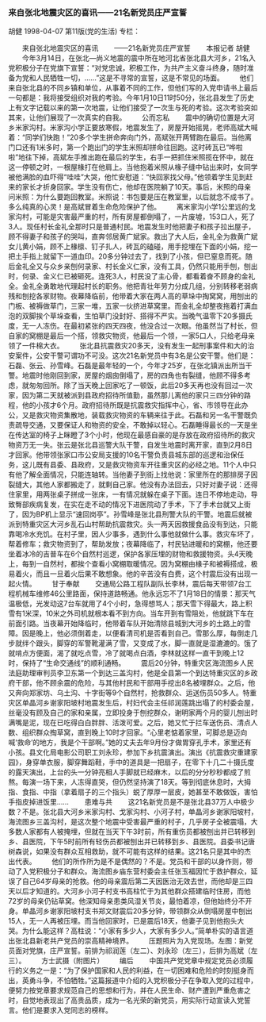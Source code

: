 ### 来自张北地震灾区的喜讯——21名新党员庄严宣誓
胡健
1998-04-07
第11版(党的生活)
专栏：

　　来自张北地震灾区的喜讯
　　——21名新党员庄严宣誓
　　本报记者  胡健
　　今年3月14日，在张北—尚义地震的震中所在地河北省张北县大河乡，21名入党积极分子在党旗下宣誓：“对党忠诚，积极工作，为共产主义奋斗终身，随时准备为党和人民牺牲一切，……”这是不寻常的宣誓，这是不常见的场面。
　　他们来自张北县的不同乡镇和单位，从事着不同的工作，但他们写的入党申请书上最后一句都是：我将接受组织对我的考验。今年1月10日11时50分，张北县发生了历史上有文字记载以来的第一次地震，让他们接受了一次生与死的考验。这次考验突如其来，让他们展现了一次真实的自我。
　　公而忘私
　　震中的确切位置是大河乡米家沟村。米家沟小学正要放寒假，地震发生了，房屋开始摇晃，老师高斌大喊着：“同学们快跑！”20多个学生拼命奔向门外，高斌张开两臂跑在最后。当他离门口还有1米多时，第一个跑出门的学生米照却拼命往回跑。这时砖瓦已“哗啦啦”地往下掉，高斌左手推出跑在最后的学生，右手一把抓住米照揽在怀中，就在这一停顿之时，一根屋椽打在他肩上。当他抱着米照从椽子缝中钻出来时，女同学被他满脸的血吓得“哇哇”大哭，他忙安慰道：“快回家找父母。”他领着学生见到赶来的家长才折身回家。学生没有伤亡，他却在医院躺了10天。事后，米照的母亲问米照：为什么要跑回教室。米照说：书包要是压在教室里，以后就念不成书了。多么纯真的心灵！是高斌冒着生命危险保护了他。
　　离米家沟小学1公里远的戈家沟村，可能是灾害最严重的村，所有房屋都倒塌了，一片废墟，153口人，死了3人。现任村长金礼全那时只是普通村民。地震发生时他把妻子和孩子拉出屋子，顾不得妻子和孩子的哭叫，直奔邻居黄广斌家。救出了大人后，金礼全为救黄广斌女儿黄小娟，顾不上椽檩、钉子扎人，砖瓦的磕碰，用手挖埋在下面的小娟，挖一把土手指上就留下一道血印。20多分钟过去了，找到了小孩，但已窒息而死。随后金礼全又与众乡亲刨何录家、村长金义仁家，没有工具，仍然只能用手刨，刨出时，何录、金义仁已被砸死。连死3人，村民没了主心骨，都看着奋不顾身的金礼全。金礼全勇敢地代理起村长的职务。他把青壮年劳力分成几组，分别转移老弱病残和刨挖各家财物。夜幕降临前，他带着大家在两人高的草垛中掏窝窝，用刨出的门板、被褥做草门，三家一堆，五家一伙挤进草窝里。而金礼全却整夜拖着打满血泡的双脚挨个草垛查看，生怕草门没封好、搭得不严实。当晚气温零下20多摄氏度，无一人冻伤。在最初紧张的四天四夜，他没合过一次眼。他虽然当了村长，但自家的窝棚是最后一个搭，领救灾物资，他最后一个领，一家5口人，只给老母亲领了一件棉大衣。
　　张北县抗震救灾20多天，没有发生一起刑事案件和大的治安案件，公安干警可谓功不可没。这次21名新党员中有3名是公安干警。他们是：石磊、张云、孙雪峰。石磊是最年轻的一个，今年才25岁，在张北镇派出所当干警。地震时他刚回到家，房屋的烟囱倒塌了，房的四角也有裂缝，他顾不得多考虑，就匆匆回所。除了当天晚上回家吃了一顿饭，此后20多天再也没有回过一次家，因为第二天就被派到县政府招待所值勤，虽然那儿离他的家只三四分钟的路程，他的小孩才6个月。政府招待所既是抗震救灾指挥中心，省、市领导在此办公，又是救灾物资集散地，装载救灾物资的车辆来往于此。石磊和另一名干警既负责疏导交通，又要保证人和物资的安全，不敢掉以轻心。石磊睡得最长的一天是坐在传达室的椅子上眯瞪了3个小时，他现在最感自豪的是存放在政府招待所的救灾物资万无一失。张云是张北县巡警大队干警，自发生地震时离开家，直到2月8日才回家。他带领张家口市公安局支援的10名干警负责县城东部的巡逻和治保任务，这儿既有县委、县政府，又是救灾物资车开往重灾区的必经之地。11个人中只有他了解全面情况，只能连轴转。当他妻子到街上找他说：家里所在的那排房子因裂缝大，其他人家都搬走了，就剩自己家。他没有办法回去，只好对妻子说：还得住家里，用两张桌子拼成一张床，一有情况就躲在桌子下面。连日不停地走动，导致臀部疾病复发，在实在走不动的情况下进医院动了手术，下了手术台就又上街了，因为BP机上显示“速回岗亭”。孙雪峰是张北县刑警大队的干警。地震后就被派到特重灾区大河乡乱石山村帮助抗震救灾。头一两天因救援食品没有到达，只能靠喝冷水充饥。在村子里，因人少事多，遇到什么事他就做什么事。救灾车坏了，帮着修车；救灾物资到了，帮助发放；夜幕降临了，村民钻进暖和的窝棚，他还要坐着冰冷的吉普车在6个自然村巡逻，保护各家压埋的财物和救援物资。头4天晚上，每到一自然村，都挨个查看小窝棚取暖情况。因为窝棚由椽子和被褥搭成，极易着火，而且一旦着火后果不敢想象。他的辛苦没有白费，这个村震后没有出现一起火情。
　　甘于奉献
　　交通局公路工程队副队长李林，震后每天带领7台工程机械车维修46公里路面，保持道路畅通。他永远忘不了1月18日的情景：那天气温极低，光发动这7台车就用了4个小时，急得想骂人；那天雪下得最大，路上积雪有1米深，10米之外司机就根本看不到方向。当车开到有雪阻处，他就跳下车在前面引路。当夜幕开始降临时，他带着车队开始清除县城到大河乡的土路上的雪障。因是晚上，他必须倒着走，以便看清司机是否看到自己。雪那么厚，每倒走几步就绊个跟头，脚穿的军警靴灌满了雪，又变成了水，脚一直就是湿漉漉的。饿了就啃点方便面，渴了就吃点雪，冷了就喝点白酒，李林就这样一直干到晚上12时，保持了“生命交通线”的顺利通畅。
　　震后20分钟，特重灾区海流图乡人民法庭助理审判员李卫东第一个到达三盖沟村，他是全县第一个到达特重灾区的乡政府干部，他不顾余震的危险，与其他村民和干部用手挖出8名被埋群众。之后，他又奔向郑家坊、乌土沟、十字街等9个自然村，抢救群众、运送伤员50多人。特重灾区单晶河乡谢家阳坡村地震发生后，村妇代会主任祁润莲跳出塌了的村委会屋，丝毫没有顾及自己的家和亲属，立即投身于刨挖群众，谢明家两个月的婴儿刨出时满嘴是泥，现在已吃得白白胖胖、活泼可爱。之后，她又忙于拦车送伤员、清点人数、组织群众掏草窝，直到晚上10时才回家。“心里老惦着家里，可脚总是迈向喊‘救命’的地方，我是个干部啊。”她的丈夫去年9月份才做胃穿孔手术，家里还有小孩。县文化局电影公司职工刘永珍，参加下乡抗震演出。演出《抗震救灾重建家园》，身穿单衣服，脚穿舞蹈鞋，手中的道具是一把扇子，在零下十几二十摄氏度的露天演出，上台的头一分钟亮相人手脚就已经麻木，以后的分分秒秒都成了煎熬。每演一场下来，人冻得直哭，但仍然坚持演了18天。等到彻底休息时，大拇指、食指、中指（拿着扇子的三个指头）蜕了厚厚一层皮，她甚至不敢做饭，害怕手指皮掉进饭里……
　　患难与共
　　这21名新党员是不是张北县37万人中极少数？不是。张北县大河乡米家沟村、戈家沟村、小河子村，单晶河乡谢家阳坡村，海流图乡三盖沟村，是这次整个地震中受害最严重的村子，几乎房子全被震塌，大多数人家都有人被掩埋，但就在当天下午3时前，所有重伤员都被刨出并已转移到乡、县医院，下午5时前所有轻伤员都被刨出并已转移到乡、县医院。县委书记唐树森说，如果没有群众互相救助，就不可能有这样的结果。这21名只是其中的杰出代表。
　　他们的所作所为是不是偶然的？不是。党员和干部的以身作则，带动了入党积极分子和群众。海流图乡庙东营村委会主任张玉福因忙于救护群众，延误了自己64岁母亲的抢救。他的母亲震后第二天因医治无效去世，而他却是三四天以后才知道的。大河乡小河子村支书高柱忙于为其他群众搭建临时住房，而他72岁的母亲仍钻草窝。他深知母亲患类风湿关节炎，最怕着凉，但他始终分不开身。单晶河乡谢家阳坡村支书郑文财震后20多分钟，带领群众从倒塌房屋中刨出15人，无一人再被压埋。而当他回家时，已是震后18天，他妻子见到他抱头大哭。为什么能这样？高柱说：“小家有多少人，大家有多少人。”简单朴实的语言道出张北县新老共产党员的崇高精神境界。
　　压题照片为入党现场。左图：新党员面对党旗，庄严宣誓。前排为祁润莲（左二）、刘永珍（左三），后排为高斌（左三）。
　　方士武摄（附图片）
　　编后
　　中国共产党党章中规定党员必须履行的义务之一是：“为了保护国家和人民的利益，在一切困难和危险的时刻挺身而出，英勇斗争，不怕牺牲。”这篇报道中介绍的入党积极分子在争取入党的过程中，便努力按党章要求规范自己的思想和行为，并在人民生命、财产遭到严重危害之时，自觉地表现出了高贵品质，成为一名光荣的新党员，用实际行动宣读入党誓言。他们是要求入党同志的榜样。

